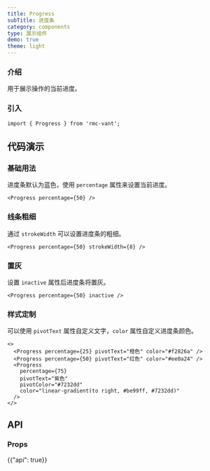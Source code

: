 ```yaml
---
title: Progress
subTitle: 进度条
category: components
type: 展示组件
demo: true
theme: light
---
```


### 介绍

用于展示操作的当前进度。

### 引入

```tsx
import { Progress } from 'rmc-vant';
```

## 代码演示

### 基础用法

进度条默认为蓝色，使用 `percentage` 属性来设置当前进度。

```tsx
<Progress percentage={50} />
```

### 线条粗细

通过 `strokeWidth` 可以设置进度条的粗细。

```tsx
<Progress percentage={50} strokeWidth={8} />
```

### 置灰

设置 `inactive` 属性后进度条将置灰。

```tsx
<Progress percentage={50} inactive />
```

### 样式定制

可以使用 `pivotText` 属性自定义文字，`color` 属性自定义进度条颜色。

```tsx
<>
  <Progress percentage={25} pivotText="橙色" color="#f2826a" />
  <Progress percentage={50} pivotText="红色" color="#ee0a24" />
  <Progress
    percentage={75}
    pivotText="紫色"
    pivotColor="#7232dd"
    color="linear-gradient(to right, #be99ff, #7232dd)"
  />
</>
```

## API

### Props

{{"api": true}}
